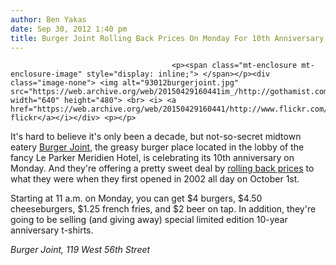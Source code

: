 ```yaml
---
author: Ben Yakas
date: Sep 30, 2012 1:40 pm
title: Burger Joint Rolling Back Prices On Monday For 10th Anniversary
---
```


	
										<p><span class="mt-enclosure mt-enclosure-image" style="display: inline;"> </span></p><div class="image-none"> <img alt="93012burgerjoint.jpg" src="https://web.archive.org/web/20150429160441im_/http://gothamist.com/attachments/byakas/93012burgerjoint.jpg" width="640" height="480"> <br> <i> <a href="https://web.archive.org/web/20150429160441/http://www.flickr.com/photos/vegetablepredator/5723761796/">vegetablepredator&apos;s flickr</a></i></div> <p></p>

<p>It&apos;s hard to believe it&apos;s only been a decade, but not-so-secret midtown eatery <a href="https://web.archive.org/web/20150429160441/http://www.parkermeridien.com/eat4.php">Burger Joint</a>, the greasy burger place located in the lobby of the fancy Le Parker Meridien Hotel, is celebrating its 10th anniversary on Monday. And they&apos;re offering a pretty sweet deal by <a href="https://web.archive.org/web/20150429160441/http://www.facebook.com/BurgerJoint">rolling back prices</a> to what they were when they first opened in 2002 all day on October 1st.</p>

<p>Starting at 11 a.m. on Monday, you can get $4 burgers, $4.50 cheeseburgers, $1.25 french fries, and $2 beer on tap. In addition, they&apos;re going to be selling (and giving away) special limited edition 10-year anniversary t-shirts. </p>

<p><em>Burger Joint, 119 West 56th Street</em></p>					
										
									
				